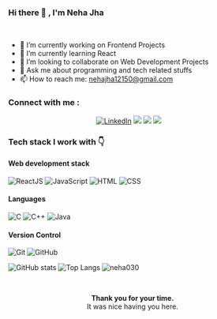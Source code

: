   ### Hi there 👋 , I'm Neha Jha


<br>

- 🔭 I’m currently working on Frontend Projects
- 🌱 I’m currently learning React
- 👯 I’m looking to collaborate on Web Development Projects
- 💬 Ask me about programming and tech related stuffs
- 📫 How to reach me: nehajha12150@gmail.com


### Connect with me :

<div align="center">


<a  href="https://linkedin.com/in/neha-jha-102062206" target="_blank"><img alt="LinkedIn" src="https://img.shields.io/badge/linkedin%20-%230077B5.svg?&style=for-the-badge&logo=linkedin&logoColor=white" /></a>
[<img src = "https://img.shields.io/badge/instagram-%23E4405F.svg?&style=for-the-badge&logo=instagram&logoColor=white">](https://instagram.com/nehajha_030)
<a href="https://twitter.com/NehaJha030" target="_blank"><img src="https://img.shields.io/badge/twitter-%2300acee.svg?&style=for-the-badge&logo=twitter&logoColor=white&alt=twitter" /></a>
<a href="mailto:nehajha12150@gmail.com?subject=Hello%20Harsh,%20From%20Github"><img src="https://img.shields.io/badge/gmail-%23D14836.svg?&style=for-the-badge&logo=gmail&logoColor=white" /></a>&nbsp;&nbsp;&nbsp;&nbsp;


  
  </div>


<h3>Tech stack I work with 👇</h3>


<h4>Web development stack</h4> 

![ReactJS](https://img.shields.io/badge/ReactJS-61DAFB?&style=for-the-badge&logo=react&logoColor=white&style=plastic) ![JavaScript](https://img.shields.io/badge/JavaScript-F7DF1E?style=for-the-badge&logo=javascript&logoColor=white&style=plastic) ![HTML](https://img.shields.io/badge/HTML5-E34F26?style=for-the-badge&logo=html5&logoColor=white&style=plastic) ![CSS](https://img.shields.io/badge/CSS-239120?&style=for-the-badge&logo=css3&logoColor=white&style=plastic) 


<h4>Languages</h4>     

![C](https://img.shields.io/badge/c-%2300599C.svg?style=for-the-badge&logo=c&logoColor=white&style=plastic) ![C++](https://img.shields.io/badge/c++-%2300599C.svg?style=for-the-badge&logo=c%2B%2B&logoColor=white&style=plastic)  ![Java](https://img.shields.io/badge/Java-ED8B00?style=for-the-badge&logo=java&logoColor=white&style=plastic) 


<h4>Version Control</h4>  

![Git](https://img.shields.io/badge/git-%23F05033.svg?style=for-the-badge&logo=git&logoColor=white&style=plastic)  ![GitHub](https://img.shields.io/badge/github-%23121011.svg?style=for-the-badge&logo=github&logoColor=white&style=plastic)







![GitHub stats](https://github-readme-stats.vercel.app/api?username=neha030&show_icons=true&theme=tokyonight)
![Top Langs](https://github-readme-stats.vercel.app/api/top-langs/?username=neha030&theme=tokyonight)
<img src="https://github-readme-streak-stats.herokuapp.com/?user=neha030&" alt="neha030" />
 
 
 
 
 <div align="center">
  <br>
  <p><b>Thank you for your time.</b><br>
    It was nice having you here.
    </div>
    

